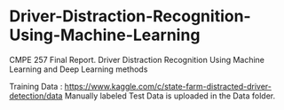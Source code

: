 # Driver-Distraction-Recognition-Using-Machine-Learning
CMPE 257 Final Report.
Driver Distraction Recognition Using Machine Learning and Deep Learning methods

Training Data : https://www.kaggle.com/c/state-farm-distracted-driver-detection/data
Manually labeled Test Data is uploaded in the Data folder.
